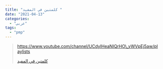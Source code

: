 ```yaml
---
title: "كلمتين في المفيد "
date: "2021-04-13"
categories:
  - "عربي"
tags:
  - "pmp"
---
```


> https://www.youtube.com/channel/UCdyIHeaNIQrHO\_vWVpEj5aw/playlists
>
> [كلمتين في المفيد ](https://www.youtube.com/channel/UCdyIHeaNIQrHO_vWVpEj5aw/playlists)
